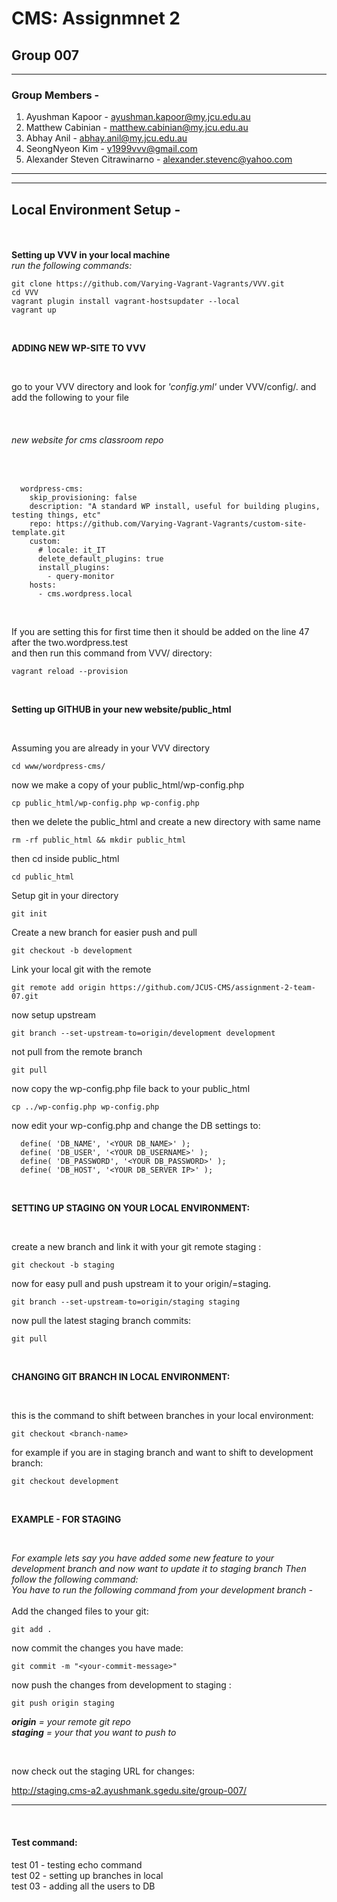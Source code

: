 # CMS: Assignmnet 2
## Group 007

------------------------------------
### Group Members -

1. Ayushman Kapoor - ayushman.kapoor@my.jcu.edu.au
2. Matthew Cabinian - matthew.cabinian@my.jcu.edu.au
3. Abhay Anil - abhay.anil@my.jcu.edu.au
4. SeongNyeon Kim - v1999vvv@gmail.com
5. Alexander Steven Citrawinarno - alexander.stevenc@yahoo.com
------------------------------------

------------------------------------
## Local Environment Setup -
<br/><br/>
**Setting up VVV in your local machine**
<br/>
*run the following commands:*

```
git clone https://github.com/Varying-Vagrant-Vagrants/VVV.git
cd VVV
vagrant plugin install vagrant-hostsupdater --local
vagrant up
```

<br/>

**ADDING NEW WP-SITE TO VVV**

<br/>

go to your VVV directory and look for _'config.yml'_ under VVV/config/. 
and add the following to your file

<br/>

###### new website for cms classroom repo

<br/>

```
  wordpress-cms:
    skip_provisioning: false
    description: "A standard WP install, useful for building plugins, testing things, etc"
    repo: https://github.com/Varying-Vagrant-Vagrants/custom-site-template.git
    custom:
      # locale: it_IT
      delete_default_plugins: true
      install_plugins:
        - query-monitor
    hosts:
      - cms.wordpress.local
 ```
 
<br/>

If you are setting this for first time then it should be added on the line 47 after the two.wordpress.test<br/>
and then run this command from VVV/ directory:<br/>
```
vagrant reload --provision
```

<br/>

**Setting up GITHUB in your new website/public_html**

<br/>

Assuming you are already in your VVV directory<br/>
```
cd www/wordpress-cms/
```

now we make a copy of your public_html/wp-config.php<br/>
```
cp public_html/wp-config.php wp-config.php
```

then we delete the public_html and create a new directory with same name<br/>
```
rm -rf public_html && mkdir public_html
```

then cd inside public_html<br/>
```
cd public_html
```

Setup git in your directory<br/>
```
git init
```

Create a new branch for easier push and pull<br/>
```
git checkout -b development
```

Link your local git with the remote<br/>
```
git remote add origin https://github.com/JCUS-CMS/assignment-2-team-07.git
```

now setup upstream<br/>
```
git branch --set-upstream-to=origin/development development
```

not pull from the remote branch<br/>
```
git pull
```

now copy the wp-config.php file back to your public_html<br/>
```
cp ../wp-config.php wp-config.php
```

now edit your wp-config.php and change the DB settings to:<br/>

```
  define( 'DB_NAME', '<YOUR DB_NAME>' );  
  define( 'DB_USER', '<YOUR DB_USERNAME>' );  
  define( 'DB_PASSWORD', '<YOUR DB_PASSWORD>' );  
  define( 'DB_HOST', '<YOUR DB_SERVER IP>' );  
```

<br/>
  
**SETTING UP STAGING ON YOUR LOCAL ENVIRONMENT:**

<br/>

create a new branch and link it with your git remote staging <branch>:<br/>
  
```
git checkout -b staging
```

now for easy pull and push upstream it to your origin/<branch>=staging.<br/>
  
```
git branch --set-upstream-to=origin/staging staging
```

now pull the latest staging branch commits:<br/>

```
git pull
```

<br/>

**CHANGING GIT BRANCH IN LOCAL ENVIRONMENT:**

<br/>

this is the command to shift between branches in your local environment:<br/>

```
git checkout <branch-name>
```

for example if you are in staging branch and want to shift to development branch:<br/>

```
git checkout development
```

<br/>

**EXAMPLE - FOR STAGING**

<br/>

_For example lets say you have added some new feature to your development branch and now want to update it to staging branch
Then follow the following command:<br/>
You have to run the following command from your development branch -_<br/>
<br/>
Add the changed files to your git:

```
git add .
```

now commit the changes you have made:<br/>

```
git commit -m "<your-commit-message>"
```

now push the changes from development to staging :<br/>

```
git push origin staging
```

_**origin** = your remote git repo_
<br/>
_**staging** = your <branch> that you want to push to_

<br/>
  
now check out the staging URL for changes:<br/>

http://staging.cms-a2.ayushmank.sgedu.site/group-007/<br/>

------------------------------------

<br/>
  
#### Test command:
test 01 - testing echo command<br/>
test 02 - setting up branches in local<br/>
test 03 - adding all the users to DB<br/>
